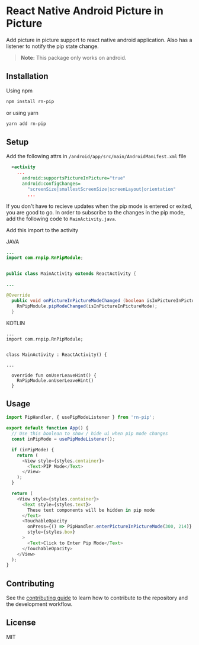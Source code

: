 # React Native Android Picture in Picture

Add picture in picture support to react native android application.
Also has a listener to notify the pip state change.

> **Note:** This package only works on android.

## Installation

Using npm

```sh
npm install rn-pip
```

or using yarn

```sh
yarn add rn-pip
```

## Setup

Add the following attrs in `/android/app/src/main/AndroidManifest.xml` file

```xml
  <activity
    ...
      android:supportsPictureInPicture="true"
      android:configChanges=
        "screenSize|smallestScreenSize|screenLayout|orientation"
        ...
```

If you don't have to recieve updates when the pip mode is entered or exited,
you are good to go. In order to subscribe to the changes in the pip mode, add the following code to `MainActivity.java`.

Add this import to the activity

JAVA

```java
...
import com.rnpip.RnPipModule;


public class MainActivity extends ReactActivity {

...

@Override
  public void onPictureInPictureModeChanged (boolean isInPictureInPictureMode, Configuration newConfig) {
    RnPipModule.pipModeChanged(isInPictureInPictureMode);
  }
```

KOTLIN

```kotline
...
import com.rnpip.RnPipModule;


class MainActivity : ReactActivity() {

...

  override fun onUserLeaveHint() {
    RnPipModule.onUserLeaveHint()
  }
```

## Usage

```js
import PipHandler, { usePipModeListener } from 'rn-pip';

export default function App() {
  // Use this boolean to show / hide ui when pip mode changes
  const inPipMode = usePipModeListener();

  if (inPipMode) {
    return (
      <View style={styles.container}>
        <Text>PIP Mode</Text>
      </View>
    );
  }

  return (
    <View style={styles.container}>
      <Text style={styles.text}>
        These text components will be hidden in pip mode
      </Text>
      <TouchableOpacity
        onPress={() => PipHandler.enterPictureInPictureMode(300, 214)}
        style={styles.box}
      >
        <Text>Click to Enter Pip Mode</Text>
      </TouchableOpacity>
    </View>
  );
}
```

## Contributing

See the [contributing guide](CONTRIBUTING.md) to learn how to contribute to the repository and the development workflow.

## License

MIT

